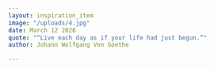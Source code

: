 ```yaml
---
layout: inspiration_item
image: "/uploads/4.jpg"
date: March 12 2020
quote: "“Live each day as if your life had just begun.”"
author: Johann Wolfgang Von Goethe

---
```

